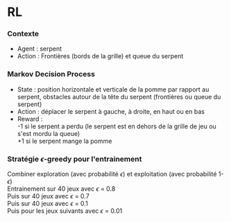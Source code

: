 # RL

### Contexte
* Agent : serpent  
* Action : Frontières (bords de la grille) et queue du serpent

### Markov Decision Process
* State : position horizontale et verticale de la pomme par rapport au serpent, obstacles autour de la tête du serpent (frontières ou queue du serpent)  
* Action : déplacer le serpent à gauche, à droite, en haut ou en bas
* Reward :  
-1 si le serpent a perdu (le serpent est en dehors de la grille de jeu ou s'est mordu la queue)   
+1 si le serpent mange la pomme  

### Stratégie $\epsilon$-greedy pour l'entrainement  
Combiner exploration (avec probabilité $\epsilon$) et exploitation (avec probabilité 1- $\epsilon$)  
Entrainement sur 40 jeux avec $\epsilon$ = 0.8  
Puis sur 40 jeux avec $\epsilon$ = 0.7  
Puis sur 40 jeux avec $\epsilon$ = 0.1  
Puis pour les jeux suivants avec $\epsilon$ = 0.01
